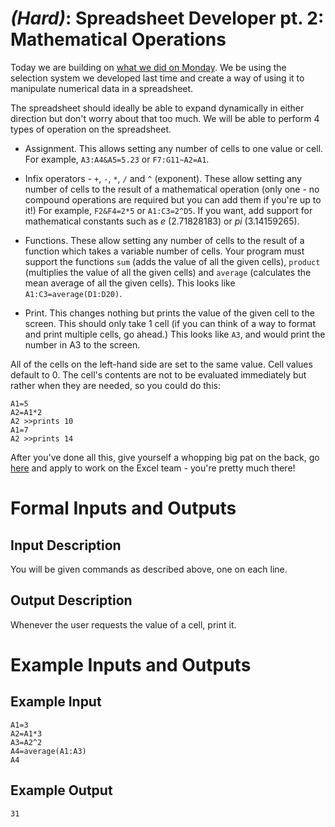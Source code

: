 # [](#EasyIcon) _(Hard)_: Spreadsheet Developer pt. 2: Mathematical Operations

Today we are building on [what we did on Monday](/r/dailyprogrammer/comments/2dvc81/8182014_challenge_176_easy_spreadsheet_developer/). We be using the selection system we developed last time and create a way of using it to manipulate numerical data in a spreadsheet.

The spreadsheet should ideally be able to expand dynamically in either direction but don't worry about that too much. We will be able to perform 4 types of operation on the spreadsheet.

* Assignment. This allows setting any number of cells to one value or cell. For example, `A3:A4&A5=5.23` or `F7:G11~A2=A1`.

* Infix operators - `+`, `-`, `*`, `/` and `^` (exponent). These allow setting any number of cells to the result of a mathematical operation (only one - no compound operations are required but you can add them if you're up to it!) For example, `F2&F4=2*5` or `A1:C3=2^D5`. If you want, add support for mathematical constants such as *e* (2.71828183) or *pi* (3.14159265).

* Functions. These allow setting any number of cells to the result of a function which takes a variable number of cells. Your program must support the functions `sum` (adds the value of all the given cells), `product` (multiplies the value of all the given cells) and `average` (calculates the mean average of all the given cells). This looks like `A1:C3=average(D1:D20)`.

* Print. This changes nothing but prints the value of the given cell to the screen. This should only take 1 cell (if you can think of a way to format and print multiple cells, go ahead.) This looks like `A3`, and would print the number in A3 to the screen.

All of the cells on the left-hand side are set to the same value. Cell values default to 0. The cell's contents are not to be evaluated immediately but rather when they are needed, so you could do this:

    A1=5
    A2=A1*2
    A2 >>prints 10
    A1=7
    A2 >>prints 14

After you've done all this, give yourself a whopping big pat on the back, go [here](/r/IAmA/comments/227tme/) and apply to work on the Excel team - you're pretty much there!

# Formal Inputs and Outputs

## Input Description

You will be given commands as described above, one on each line.

## Output Description

Whenever the user requests the value of a cell, print it.

# Example Inputs and Outputs

## Example Input

    A1=3
    A2=A1*3
    A3=A2^2
    A4=average(A1:A3)
    A4

## Example Output

    31